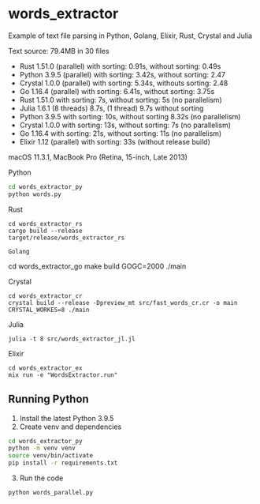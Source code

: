 # words_extractor

Example of text file parsing in Python, Golang, Elixir, Rust, Crystal and Julia

Text source: 79.4MB in 30 files

- Rust 1.51.0 (parallel) with sorting: 0.91s, without sorting: 0.49s
- Python 3.9.5 (parallel) with sorting: 3.42s, without sorting: 2.47
- Crystal 1.0.0 (parallel) with sorting: 5.34s, withouts sorting: 2.48
- Go 1.16.4 (parallel) with sorting: 6.41s, without sorting: 3.75s
- Rust 1.51.0 with sorting: 7s, without sorting: 5s (no parallelism)
- Julia 1.6.1 (8 threads) 8.7s, (1 thread) 9.7s without sorting
- Python 3.9.5 with sorting: 10s, without sorting 8.32s (no parallelism)
- Crystal 1.0.0 with sorting: 13s, without sorting: 7s (no parallelism)
- Go 1.16.4 with sorting: 21s, without sorting: 11s (no parallelism)
- Elixir 1.12 (parallel) with sorting: 33s (without release build)

macOS 11.3.1, MacBook Pro (Retina, 15-inch, Late 2013)

Python

```bash
cd words_extractor_py
python words.py
```

Rust

```
cd words_extractor_rs
cargo build --release
target/release/words_extractor_rs

Golang
```

cd words_extractor_go
make build
GOGC=2000 ./main

Crystal

```
cd words_extractor_cr
crystal build --release -Dpreview_mt src/fast_words_cr.cr -o main
CRYSTAL_WORKES=8 ./main
```

Julia

```
julia -t 8 src/words_extractor_jl.jl
```

Elixir

```
cd words_extractor_ex
mix run -e "WordsExtractor.run"
```

## Running Python

1. Install the latest Python 3.9.5
2. Create venv and dependencies

```bash
cd words_extractor_py
python -m venv venv
source venv/bin/activate
pip install -r requirements.txt
```

3. Run the code

```bash
python words_parallel.py
```
